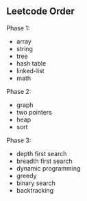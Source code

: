 ## Leetcode Order

Phase 1:

- array
- string
- tree
- hash table
- linked-list
- math

Phase 2:

- graph
- two pointers
- heap
- sort

Phase 3:

- depth first search
- breadth first search
- dynamic programming
- greedy
- binary search
- backtracking
